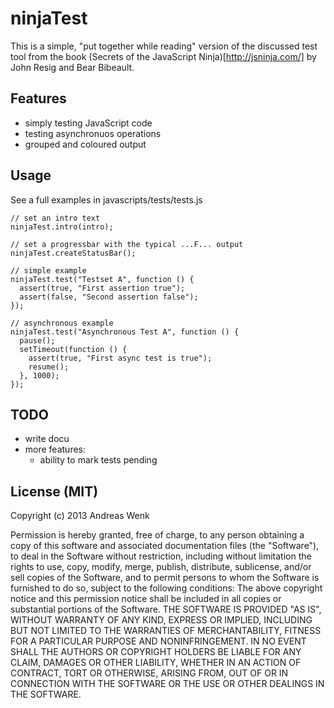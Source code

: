 ninjaTest
=========

This is a simple, "put together while reading" version of the discussed test tool from the book
(Secrets of the JavaScript Ninja)[http://jsninja.com/] by John Resig and Bear Bibeault.

Features
--------

* simply testing JavaScript code
* testing asynchronuos operations
* grouped and coloured output

Usage
-----

See a full examples in javascripts/tests/tests.js

    // set an intro text
    ninjaTest.intro(intro);

    // set a progressbar with the typical ...F... output
    ninjaTest.createStatusBar();

    // simple example
    ninjaTest.test("Testset A", function () {
      assert(true, "First assertion true");
      assert(false, "Second assertion false");
    });

    // asynchronous example
    ninjaTest.test("Asynchronous Test A", function () {
      pause();
      setTimeout(function () {
        assert(true, "First async test is true");
        resume();
      }, 1000);
    });

TODO
----

* write docu
* more features:
  * ability to mark tests pending

License (MIT)
-------------

Copyright (c) 2013 Andreas Wenk

Permission is hereby granted, free of charge, to any person obtaining a copy of this software and associated documentation files (the "Software"), to deal in the Software without restriction, including without limitation the rights to use, copy, modify, merge, publish, distribute, sublicense, and/or sell copies of the Software, and to permit persons to whom the Software is furnished to do so, subject to the following conditions:
The above copyright notice and this permission notice shall be included in all copies or substantial portions of the Software.
THE SOFTWARE IS PROVIDED "AS IS", WITHOUT WARRANTY OF ANY KIND, EXPRESS OR IMPLIED, INCLUDING BUT NOT LIMITED TO THE WARRANTIES OF MERCHANTABILITY, FITNESS FOR A PARTICULAR PURPOSE AND NONINFRINGEMENT. IN NO EVENT SHALL THE AUTHORS OR COPYRIGHT HOLDERS BE LIABLE FOR ANY CLAIM, DAMAGES OR OTHER LIABILITY, WHETHER IN AN ACTION OF CONTRACT, TORT OR OTHERWISE, ARISING FROM, OUT OF OR IN CONNECTION WITH THE SOFTWARE OR THE USE OR OTHER DEALINGS IN THE SOFTWARE.

